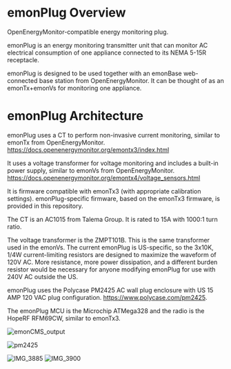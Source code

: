# emonPlug Overview
OpenEnergyMonitor-compatible energy monitoring plug. 

emonPlug is an energy monitoring transmitter unit that can monitor AC electrical consumption of one appliance connected to its NEMA 5-15R receptacle. 

emonPlug is designed to be used together with an emonBase web-connected base station from OpenEnergyMonitor. It can be thought of as an emonTx+emonVs for monitoring one appliance.

# emonPlug Architecture
emonPlug uses a CT to perform non-invasive current monitoring, similar to emonTx from OpenEnergyMonitor. https://docs.openenergymonitor.org/emontx3/index.html

It uses a voltage transformer for voltage monitoring and includes a built-in power supply, similar to emonVs from OpenEnergyMonitor. https://docs.openenergymonitor.org/emontx4/voltage_sensors.html

It is firmware compatible with emonTx3 (with appropriate calibration settings). emonPlug-specific firmware, based on the emonTx3 firmware, is provided in this repository.

The CT is an AC1015 from Talema Group. It is rated to 15A with 1000:1 turn ratio.

The voltage transformer is the ZMPT101B. This is the same transformer used in the emonVs. The current emonPlug is US-specific, so the 3x10K, 1/4W current-limiting resistors are designed to maximize the waveform of 120V AC. More resistance, more power dissipation, and a different burden resistor would be necessary for anyone modifying emonPlug for use with 240V AC outside the US.

emonPlug uses the Polycase PM2425 AC wall plug enclosure with US 15 AMP 120 VAC plug configuration. https://www.polycase.com/pm2425.

The emonPlug MCU is the Microchip ATMega328 and the radio is the HopeRF RFM69CW, similar to emonTx3.

![emonCMS_output](https://github.com/brandock/emonPlug/assets/17953028/205c7103-57a2-43d5-aad7-303de3be4c93)


![pm2425](https://github.com/brandock/emonPlug/assets/17953028/2f35ab60-ba14-44eb-bf13-9e893ec02936)

![IMG_3885](https://github.com/brandock/emonPlug/assets/17953028/8c611282-87d1-4add-9055-7dc4890a0534)
![IMG_3900](https://github.com/brandock/emonPlug/assets/17953028/7241f270-b041-430c-9e75-b5aa29b76e3c)
